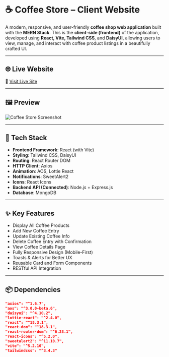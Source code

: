 # ☕ Coffee Store – Client Website

A modern, responsive, and user-friendly **coffee shop web application** built with the **MERN Stack**. This is the **client-side (frontend)** of the application, developed using **React, Vite, Tailwind CSS**, and **DaisyUI**, allowing users to view, manage, and interact with coffee product listings in a beautifully crafted UI.

---

## 🌐 Live Website

🔗 [Visit Live Site](https://coffee-store-client.vercel.app/) <!-- Replace with your live link -->

---

## 🖼️ Preview

![Coffee Store Screenshot](https://your-screenshot-url.com/screenshot.png) <!-- Replace with your image URL -->

---

## 🚀 Tech Stack

- **Frontend Framework**: React (with Vite)
- **Styling**: Tailwind CSS, DaisyUI
- **Routing**: React Router DOM
- **HTTP Client**: Axios
- **Animation**: AOS, Lottie React
- **Notifications**: SweetAlert2
- **Icons**: React Icons
- **Backend API (Connected)**: Node.js + Express.js
- **Database**: MongoDB

---

## ✨ Key Features

- Display All Coffee Products
- Add New Coffee Entry
- Update Existing Coffee Info
- Delete Coffee Entry with Confirmation
- View Coffee Details Page
- Fully Responsive Design (Mobile-First)
- Toasts & Alerts for Better UX
- Reusable Card and Form Components
- RESTful API Integration

---

## 📦 Dependencies

```json
"axios": "^1.6.7",
"aos": "^3.0.0-beta.6",
"daisyui": "^4.10.2",
"lottie-react": "^2.4.0",
"react": "^18.3.1",
"react-dom": "^18.3.1",
"react-router-dom": "^6.23.1",
"react-icons": "^5.2.0",
"sweetalert2": "^11.10.7",
"vite": "^5.2.10",
"tailwindcss": "^3.4.3"
